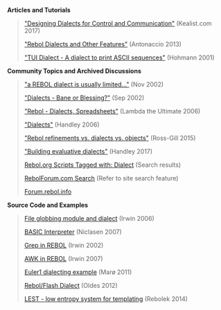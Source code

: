 **Articles and Tutorials**

>["Designing Dialects for Control and Communication"](http://www.kealist.com/) (Kealist.com 2017)
>
>["Rebol Dialects and Other Features"](http://re-bol.com/starting_computer_programming_with_rebol.html#section-3)  (Antonaccio 2013)
>
>["TUI Dialect - A dialect to print ASCII sequences"](http://rebol2.blogspot.com/2012/01/tui-dialect-dialect-to-print-ascii.html) (Hohmann 2001)

**Community Topics and Archived Discussions**

> ["a REBOL dialect is usually limited..."](http://www.rebol.org/ml-display-thread.r?m=rmlGRXJ) (Nov 2002)
>
> ["Dialects - Bane or Blessing?"](http://www.rebol.org/ml-display-thread.r?m=rmlKCCJ) (Sep 2002)
>
> ["Rebol - Dialects, Spreadsheets"](http://lambda-the-ultimate.org/node/1240) (Lambda the Ultimate 2006)
>
> ["Dialects"](http://www.codeconscious.com/rebol/dialects.html) (Handley 2006)
>
> ["Rebol refinements vs. dialects vs. objects"](https://softwareengineering.stackexchange.com/questions/297886/rebol-refinements-vs-dialects-vs-objects) (Ross-Gill 2015)
>
> ["Building evaluative dialects"](https://forum.rebol.info/t/building-evaluative-dialects/157) (Handley 2017)
>
> [Rebol.org Scripts Tagged with: Dialect](http://www.rebol.org/st-topic-details.r?tag=type//dialect) (Search results)
>
> [RebolForum.com Search](http://www.rebolforum.com/index.cgi?f=home) (Refer to site search feature)
>
> [Forum.rebol.info](https://forum.rebol.info/)

**Source Code and Examples**

> [File globbing module and dialect](http://www.rebol.org/view-script.r?script=file-list.r) (Irwin 2006)
>
> [BASIC Interpreter](http://rebol2.blogspot.com/2012/02/basic-intepreter.html) (Niclasen 2007)
>
> [Grep in REBOL](https://gist.github.com/greggirwin/2dfe6bc45f596592c890b52d1d7f9475) (Irwin 2002)
>
> [AWK in REBOL](https://gist.github.com/greggirwin/6397bdfe8e9e7dd9f3d543bc4b0e570c) (Irwin 2007)
>
> [Euler1 dialecting example](https://gist.github.com/tormaroe/1497179) (Marø 2011)
>
> [Rebol/Flash Dialect](http://rebol.desajn.net/rswf/) (Oldes 2012)
>
> [LEST - low entropy system for templating](http://lest.qyz.cz/) (Rebolek 2014)